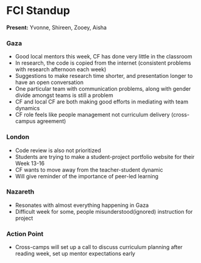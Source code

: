 # FCI Standup

**Present:** Yvonne, Shireen, Zooey, Aisha

### Gaza
- Good local mentors this week, CF has done very little in the classroom
- In research, the code is copied from the internet (consistent problems with research afternoon each week)
- Suggestions to make research time shorter, and presentation longer to have an open conversation
- One particular team with communication problems, along with gender divide amongst teams is still a problem
- CF and local CF are both making good efforts in mediating with team dynamics
- CF role feels like people management not curriculum delivery (cross-campus agreement)

### London
- Code review is also not prioritized 
- Students are trying to make a student-project portfolio website for their Week 13-16
- CF wants to move away from the teacher-student dynamic
- Will give reminder of the importance of peer-led learning

### Nazareth
- Resonates with almost everything happening in Gaza  
- Difficult week for some, people misunderstood(ignored) instruction for project

### Action Point
- Cross-camps will set up a call to discuss curriculum planning after reading week, set up mentor expectations early

